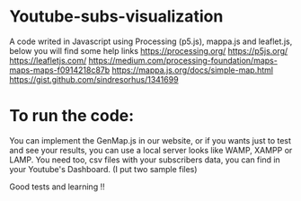 ﻿# Youtube-subs-visualization
  A code writed in Javascript using Processing (p5.js), mappa.js and leaflet.js, below you will find some help links
  https://processing.org/
  https://p5js.org/
  https://leafletjs.com/
  https://medium.com/processing-foundation/maps-maps-maps-f0914218c87b
  https://mappa.js.org/docs/simple-map.html
  https://gist.github.com/sindresorhus/1341699

# To run the code:
  You can implement the GenMap.js in our website, or if you wants just to test and see your results, you can use a local server looks like   WAMP, XAMPP or LAMP.
  You need too, csv files with your subscribers data, you can find in your Youtube's Dashboard. (I put two sample files)
  
Good tests and learning !!

